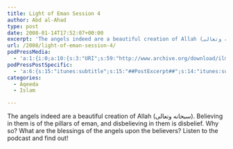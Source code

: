 ```yaml
---
title: Light of Eman Session 4
author: Abd al-Ahad
type: post
date: 2008-01-14T17:52:07+00:00
excerpt: 'The angels indeed are a beautiful creation of Allah (سبحانه وتعالى). Believing in them is of the pillars of eman, and disbelieving in them is disbelief. Why so? What are the blessings of the angels upon the believers?  Listen to the podcast and find out!'
url: /2008/light-of-eman-session-4/
podPressMedia:
  - 'a:1:{i:0;a:10:{s:3:"URI";s:59:"http://www.archive.org/download/ilmfruits/loe-session04.mp3";s:5:"title";s:0:"";s:4:"type";s:9:"audio_mp3";s:4:"size";s:7:"5196301";s:8:"duration";s:5:"21:39";s:12:"previewImage";s:80:"http://www.ilmfruits.com/wp-content/plugins/podpress//images/vpreview_center.png";s:10:"dimensionW";s:3:"320";s:10:"dimensionH";s:3:"240";s:3:"rss";s:2:"on";s:4:"atom";s:2:"on";}}'
podPressPostSpecific:
  - 'a:6:{s:15:"itunes:subtitle";s:15:"##PostExcerpt##";s:14:"itunes:summary";s:15:"##PostExcerpt##";s:15:"itunes:keywords";s:17:"##WordPressCats##";s:13:"itunes:author";s:10:"##Global##";s:15:"itunes:explicit";s:2:"No";s:12:"itunes:block";s:2:"No";}'
categories:
  - Aqeeda
  - Islam

---
```

The angels indeed are a beautiful creation of Allah (سبحانه وتعالى). Believing in them is of the pillars of eman, and disbelieving in them is disbelief. Why so? What are the blessings of the angels upon the believers? Listen to the podcast and find out!